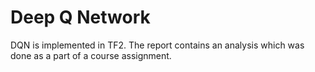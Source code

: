 # Deep Q Network 
DQN is implemented in TF2. The report contains an analysis which was done as a part of a course assignment. 
